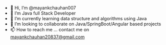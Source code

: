 - 👋 Hi, I’m @mayankchauhan007
- 👀 I’m Java full Stack Developer
- 🌱 I’m currently learning data structure and algorithms using Java
- 💞️ I’m looking to collaborate on Java/SpringBoot/Angular based projects
- 📫 How to reach me ...
                    contact me on mayankchauhan20837@gmail.com

<!---
mayankchauhan007/mayankchauhan007 is a ✨ special ✨ repository because its `README.md` (this file) appears on your GitHub profile.
You can click the Preview link to take a look at your changes.
--->
